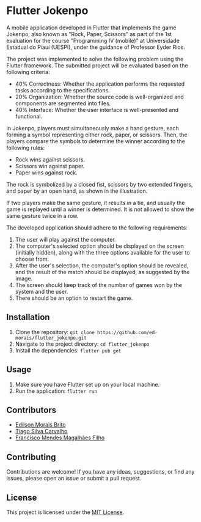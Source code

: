 # Flutter Jokenpo


A mobile application developed in Flutter that implements the game Jokenpo, also known as "Rock, Paper, Scissors" as part of the 1st evaluation for the course "Programming IV (mobile)" at Universidade Estadual do Piauí (UESPI), under the guidance of Professor Eyder Rios.

The project was implemented to solve the following problem using the Flutter framework. The submitted project will be evaluated based on the following criteria:
- 40% Correctness: Whether the application performs the requested tasks according to the specifications.
- 20% Organization: Whether the source code is well-organized and components are segmented into files.
- 40% Interface: Whether the user interface is well-presented and functional.


In Jokenpo, players must simultaneously make a hand gesture, each forming a symbol representing either rock, paper, or scissors. Then, the players compare the symbols to determine the winner according to the following rules:
- Rock wins against scissors.
- Scissors win against paper.
- Paper wins against rock.

The rock is symbolized by a closed fist, scissors by two extended fingers, and paper by an open hand, as shown in the illustration.

If two players make the same gesture, it results in a tie, and usually the game is replayed until a winner is determined. It is not allowed to show the same gesture twice in a row.

The developed application should adhere to the following requirements:
1. The user will play against the computer.
2. The computer's selected option should be displayed on the screen (initially hidden), along with the three options available for the user to choose from.
3. After the user's selection, the computer's option should be revealed, and the result of the match should be displayed, as suggested by the image.
4. The screen should keep track of the number of games won by the system and the user.
5. There should be an option to restart the game.

## Installation

1. Clone the repository: `git clone https://github.com/ed-morais/flutter_jokenpo.git`
2. Navigate to the project directory: `cd flutter_jokenpo`
3. Install the dependencies: `flutter pub get`

## Usage

1. Make sure you have Flutter set up on your local machine.
2. Run the application: `flutter run`

## Contributors

- [Edilson Morais Brito](https://github.com/ed-morais)
- [Tiago Silva Carvalho](https://github.com/TSCTiago)
- [Francisco Mendes Magalhães Filho](https://github.com/FranciscoMends)


## Contributing

Contributions are welcome! If you have any ideas, suggestions, or find any issues, please open an issue or submit a pull request.

## License

This project is licensed under the [MIT License](LICENSE).
